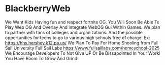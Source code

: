 # BlackberryWeb
We Want Kids Having fun and respect fortnite OG. You Will Soon Be Able To Play Web OG And Overlay And Integrate WebOG Gui Within Games.
We plan to partner with tons of colleges and organizations.
And the possible oppertunities for teens to go to various high schools free of charge. Ex: https://hhs.hershey.k12.pa.us/
We Plan To Pay For Home Shooling from Full Sail University Full Sail Labs https://www.fullsaillabs.com/homeschool-2025 
We Encourage Developers To Not Give UP Or Be Dissapointed In Your Work! You Have Room To Grow And Grind!
